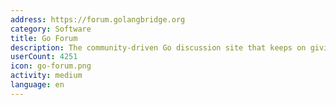 ```yaml
---
address: https://forum.golangbridge.org
category: Software
title: Go Forum
description: The community-driven Go discussion site that keeps on giving
userCount: 4251
icon: go-forum.png
activity: medium
language: en
---
```


